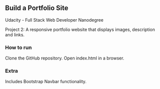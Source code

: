 ## Build a Portfolio Site

Udacity - Full Stack Web Developer Nanodegree

Project 2: A responsive portfolio website that displays images, description and links.

### How to run

Clone the GitHub repository. Open index.html in a browser.

### Extra

Includes Bootstrap Navbar functionality.